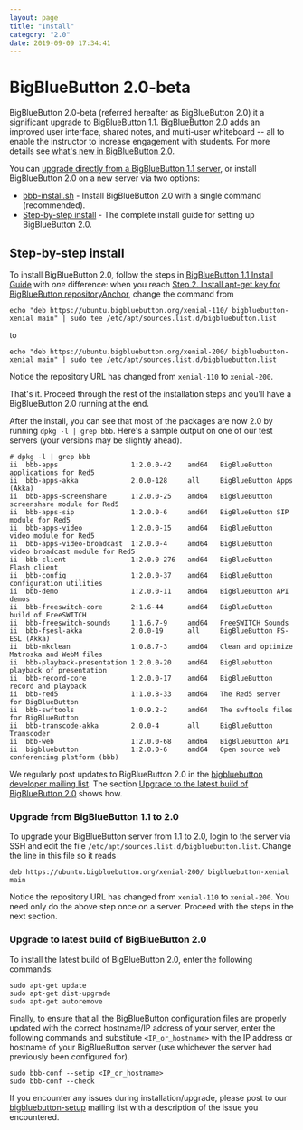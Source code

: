 ```yaml
---
layout: page
title: "Install"
category: "2.0"
date: 2019-09-09 17:34:41
---
```


# BigBlueButton 2.0-beta

BigBlueButton 2.0-beta (referred hereafter as BigBlueButton 2.0) it a significant upgrade to BigBlueButton 1.1. BigBlueButton 2.0 adds an improved user interface, shared notes, and multi-user whiteboard -- all to enable the instructor to increase engagement with students.  For more details see [what's new in BigBlueButton 2.0](/2.0/20overview.html).

You can [upgrade directly from a BigBlueButton 1.1 server](#upgrade-from-bigbluebuttton-11-to-20), or install BigBlueButton 2.0 on a new server via two options:

  * [bbb-install.sh](https://github.com/bigbluebutton/bbb-install) - Install BigBlueButton 2.0 with a single command (recommended).
  * [Step-by-step install](#step-by-step-install) - The complete install guide for setting up BigBlueButton 2.0.

## Step-by-step install

To install BigBlueButton 2.0, follow the steps in [BigBlueButton 1.1 Install Guide](/install/install.html) with _one_ difference: when you reach [Step 2. Install apt-get key for BigBlueButton repositoryAnchor](/install/install.html#install-apt-get-key-for-bigbluebutton-repository), change the command from

~~~
echo "deb https://ubuntu.bigbluebutton.org/xenial-110/ bigbluebutton-xenial main" | sudo tee /etc/apt/sources.list.d/bigbluebutton.list
~~~

to

~~~
echo "deb https://ubuntu.bigbluebutton.org/xenial-200/ bigbluebutton-xenial main" | sudo tee /etc/apt/sources.list.d/bigbluebutton.list
~~~

Notice the repository URL has changed from `xenial-110` to `xenial-200`.

That's it.  Proceed through the rest of the installation steps and you'll have a BigBlueButton 2.0 running at the end.  

After the install, you can see that most of the packages are now 2.0 by running `dpkg -l | grep bbb`.  Here's a sample output on one of our test servers (your versions may be slightly ahead).

~~~
# dpkg -l | grep bbb
ii  bbb-apps                  1:2.0.0-42    amd64   BigBlueButton applications for Red5
ii  bbb-apps-akka             2.0.0-128     all     BigBlueButton Apps (Akka)
ii  bbb-apps-screenshare      1:2.0.0-25    amd64   BigBlueButton screenshare module for Red5
ii  bbb-apps-sip              1:2.0.0-6     amd64   BigBlueButton SIP module for Red5
ii  bbb-apps-video            1:2.0.0-15    amd64   BigBlueButton video module for Red5
ii  bbb-apps-video-broadcast  1:2.0.0-4     amd64   BigBlueButton video broadcast module for Red5
ii  bbb-client                1:2.0.0-276   amd64   BigBlueButton Flash client
ii  bbb-config                1:2.0.0-37    amd64   BigBlueButton configuration utilities
ii  bbb-demo                  1:2.0.0-11    amd64   BigBlueButton API demos
ii  bbb-freeswitch-core       2:1.6-44      amd64   BigBlueButton build of FreeSWITCH
ii  bbb-freeswitch-sounds     1:1.6.7-9     amd64   FreeSWITCH Sounds
ii  bbb-fsesl-akka            2.0.0-19      all     BigBlueButton FS-ESL (Akka)
ii  bbb-mkclean               1:0.8.7-3     amd64   Clean and optimize Matroska and WebM files
ii  bbb-playback-presentation 1:2.0.0-20    amd64   BigBluebutton playback of presentation
ii  bbb-record-core           1:2.0.0-17    amd64   BigBlueButton record and playback
ii  bbb-red5                  1:1.0.8-33    amd64   The Red5 server for BigBlueButton
ii  bbb-swftools              1:0.9.2-2     amd64   The swftools files for BigBlueButton
ii  bbb-transcode-akka        2.0.0-4       all     BigBlueButton Transcoder
ii  bbb-web                   1:2.0.0-68    amd64   BigBlueButton API
ii  bigbluebutton             1:2.0.0-6     amd64   Open source web conferencing platform (bbb)
~~~

We regularly post updates to BigBlueButton 2.0 in the [bigbluebutton developer mailing list](https://groups.google.com/forum/#!forum/bigbluebutton-dev).  The section [Upgrade to the latest build of BigBlueButton 2.0](#upgrade-to-latest-build-of-bigbluebuttton-20) shows how.


### Upgrade from BigBlueButton 1.1 to 2.0

To upgrade your BigBlueButton server from 1.1 to 2.0, login to the server via SSH and edit the file `/etc/apt/sources.list.d/bigbluebutton.list`.  Change the line in this file so it reads

~~~
deb https://ubuntu.bigbluebutton.org/xenial-200/ bigbluebutton-xenial main
~~~

Notice the repository URL has changed from `xenial-110` to `xenial-200`.  You need only do the above step once on a server.  Proceed with the steps in the next section.

### Upgrade to latest build of BigBlueButton 2.0

To install the latest build of BigBlueButton 2.0, enter the following commands:

~~~
sudo apt-get update
sudo apt-get dist-upgrade
sudo apt-get autoremove
~~~

Finally, to ensure that all the BigBlueButton configuration files are properly updated with the correct hostname/IP address of your server, enter the following commands and substitute `<IP_or_hostname>` with the IP address or hostname of your BigBlueButton server (use whichever the server had previously been configured for).

~~~
sudo bbb-conf --setip <IP_or_hostname>
sudo bbb-conf --check
~~~

If you encounter any issues during installation/upgrade, please post to our [bigbluebutton-setup](https://groups.google.com/forum/#!forum/bigbluebutton-setup) mailing list with a description of the issue you encountered.
